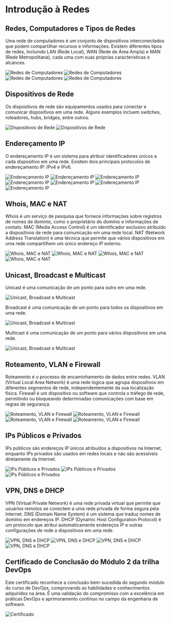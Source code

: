# Introdução à Redes

## Redes, Computadores e Tipos de Redes

Uma rede de computadores é um conjunto de dispositivos interconectados que podem compartilhar recursos e informações. Existem diferentes tipos de redes, incluindo LAN (Rede Local), WAN (Rede de Área Ampla) e MAN (Rede Metropolitana), cada uma com suas próprias características e alcances.

![Redes de Computadores](imagens/imagem-1.png)
![Redes de Computadores](imagens/imagem-2.png)
![Redes de Computadores](imagens/imagem-3.png)
![Redes de Computadores](imagens/imagem-4.png)


## Dispositivos de Rede

Os dispositivos de rede são equipamentos usados para conectar e comunicar dispositivos em uma rede. Alguns exemplos incluem switches, roteadores, hubs, bridges, entre outros.

![Dispositivos de Rede](imagens/imagem-5.png)
![Dispositivos de Rede](imagens/imagem-6.png)

## Endereçamento IP

O endereçamento IP é um sistema para atribuir identificadores únicos a cada dispositivo em uma rede. Existem dois principais protocolos de endereçamento IP: IPv4 e IPv6.

![Endereçamento IP](imagens/imagem-7.png)
![Endereçamento IP](imagens/imagem-8.png)
![Endereçamento IP](imagens/imagem-9.png)
![Endereçamento IP](imagens/imagem-10.png)
![Endereçamento IP](imagens/imagem-11.png)
![Endereçamento IP](imagens/imagem-12.png)
![Endereçamento IP](imagens/imagem-13.png)

## Whois, MAC e NAT

Whois é um serviço de pesquisa que fornece informações sobre registros de nomes de domínio, como o proprietário do domínio e informações de contato. MAC (Media Access Control) é um identificador exclusivo atribuído a dispositivos de rede para comunicação em uma rede local. NAT (Network Address Translation) é uma técnica que permite que vários dispositivos em uma rede compartilhem um único endereço IP externo.

![Whois, MAC e NAT](imagens/imagem-14.png)
![Whois, MAC e NAT](imagens/imagem-15.png)
![Whois, MAC e NAT](imagens/imagem-16.png)
![Whois, MAC e NAT](imagens/imagem-17.png)

## Unicast, Broadcast e Multicast

Unicast é uma comunicação de um ponto para outro em uma rede.

![Unicast, Broadcast e Multicast](imagens/imagem-18.png)

Broadcast é uma comunicação de um ponto para todos os dispositivos em uma rede.

![Unicast, Broadcast e Multicast](imagens/imagem-19.png)

Multicast é uma comunicação de um ponto para vários dispositivos em uma rede.

![Unicast, Broadcast e Multicast](imagens/imagem-20.png)

## Roteamento, VLAN e Firewall

Roteamento é o processo de encaminhamento de dados entre redes. VLAN (Virtual Local Area Network) é uma rede lógica que agrupa dispositivos em diferentes segmentos de rede, independentemente da sua localização física. Firewall é um dispositivo ou software que controla o tráfego de rede, permitindo ou bloqueando determinadas comunicações com base em regras de segurança.

![Roteamento, VLAN e Firewall](imagens/imagem-21.png)
![Roteamento, VLAN e Firewall](imagens/imagem-22.png)
![Roteamento, VLAN e Firewall](imagens/imagem-23.png)
![Roteamento, VLAN e Firewall](imagens/imagem-24.png)

## IPs Públicos e Privados

IPs públicos são endereços IP únicos atribuídos a dispositivos na Internet, enquanto IPs privados são usados em redes locais e não são acessíveis diretamente da Internet.

![IPs Públicos e Privados](imagens/imagem-25.png)
![IPs Públicos e Privados](imagens/imagem-26.png)
![IPs Públicos e Privados](imagens/imagem-27.png)


## VPN, DNS e DHCP

VPN (Virtual Private Network) é uma rede privada virtual que permite que usuários remotos se conectem a uma rede privada de forma segura pela Internet. DNS (Domain Name System) é um sistema que traduz nomes de domínio em endereços IP. DHCP (Dynamic Host Configuration Protocol) é um protocolo que atribui automaticamente endereços IP e outras configurações de rede a dispositivos em uma rede.

![VPN, DNS e DHCP](imagens/imagem-28.png)
![VPN, DNS e DHCP](imagens/imagem-29.png)
![VPN, DNS e DHCP](imagens/imagem-30.png)
![VPN, DNS e DHCP](imagens/imagem-31.png)

## Certificado de Conclusão do Módulo 2 da trilha DevOps

Este certificado reconhece a conclusão bem-sucedida do segundo módulo do curso de DevOps, comprovando as habilidades e conhecimentos adquiridos na área. É uma validação do compromisso com a excelência em práticas DevOps e aprimoramento contínuo no campo da engenharia de software.

![Certificado](imagens/imagem-32.png)
